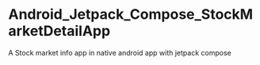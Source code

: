 # Android_Jetpack_Compose_StockMarketDetailApp
A Stock market info app in native android app with jetpack compose 
